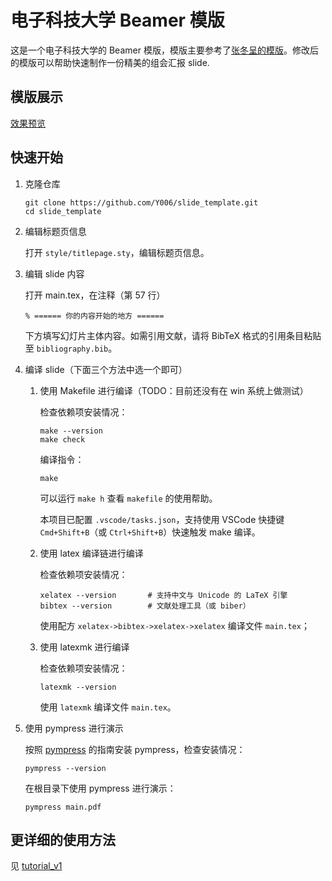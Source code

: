 # 电子科技大学 Beamer 模版

这是一个电子科技大学的 Beamer 模版，模版主要参考了[张冬呈的模版](https://www.overleaf.com/latex/templates/uestc-beamer-theme/ybqzdsgvrfdq)。修改后的模版可以帮助快速制作一份精美的组会汇报 slide.

## 模版展示

<!-- ![效果预览](https://drive.google.com/file/d/1Wdcnd10IIznqj6fpoy0PB7HkBTvmU6Dh/preview) -->
[效果预览](https://y006.github.io/slide_template/main.pdf)

## 快速开始

1. 克隆仓库

   ```shell
   git clone https://github.com/Y006/slide_template.git
   cd slide_template
   ```

2. 编辑标题页信息

   打开 `style/titlepage.sty`，编辑标题页信息。

3. 编辑 slide 内容

   打开 main.tex，在注释（第 57 行）

   ```
   % ====== 你的内容开始的地方 ======
   ```

   下方填写幻灯片主体内容。如需引用文献，请将 BibTeX 格式的引用条目粘贴至 `bibliography.bib`。

4. 编译 slide（下面三个方法中选一个即可）

    1. 使用 Makefile 进行编译（TODO：目前还没有在 win 系统上做测试）

       检查依赖项安装情况：

       ```shell
       make --version
       make check
       ```

       编译指令：

       ```shell
       make
       ```

       可以运行 `make h` 查看 `makefile` 的使用帮助。
       
       本项目已配置 `.vscode/tasks.json`，支持使用 VSCode 快捷键 `Cmd+Shift+B`（或 `Ctrl+Shift+B`）快速触发 make 编译。

    2. 使用 latex 编译链进行编译

       检查依赖项安装情况：

       ```shell
       xelatex --version       # 支持中文与 Unicode 的 LaTeX 引擎
       bibtex --version        # 文献处理工具（或 biber）
       ```

       使用配方 `xelatex->bibtex->xelatex->xelatex` 编译文件 `main.tex`；

    3. 使用 latexmk 进行编译

       检查依赖项安装情况：

       ```shell
       latexmk --version
       ```

       使用 `latexmk` 编译文件 `main.tex`。

5. 使用 pympress 进行演示

    按照 [pympress](https://github.com/Cimbali/pympress) 的指南安装 pympress，检查安装情况：

    ```shell
    pympress --version
    ```

    在根目录下使用 pympress 进行演示：

    ```shell
    pympress main.pdf
    ```


## 更详细的使用方法

见 [tutorial_v1](tutorial_v1.md)